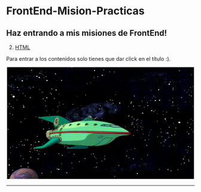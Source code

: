 # FrontEnd-Mision-Practicas
## **Haz entrando a mis misiones de FrontEnd!**


2. [HTML](https://github.com/Jeremy-22/FrontEnd-Mision/blob/main/Practicas/P-02-HTML/README.md)


Para entrar a los contenidos solo tienes que dar click en el título :).

<p align="center">
  <img src="Arc/img/161565.gif" width="500" height="300" />
</p>

---
